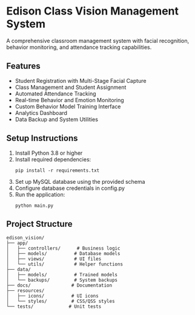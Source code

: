 # Edison Class Vision Management System

A comprehensive classroom management system with facial recognition, behavior monitoring, and attendance tracking capabilities.

## Features
- Student Registration with Multi-Stage Facial Capture
- Class Management and Student Assignment
- Automated Attendance Tracking
- Real-time Behavior and Emotion Monitoring
- Custom Behavior Model Training Interface
- Analytics Dashboard
- Data Backup and System Utilities

## Setup Instructions
1. Install Python 3.8 or higher
2. Install required dependencies:
   ```
   pip install -r requirements.txt
   ```
3. Set up MySQL database using the provided schema
4. Configure database credentials in config.py
5. Run the application:
   ```
   python main.py
   ```

## Project Structure
```
edison_vision/
├── app/
│   ├── controllers/      # Business logic
│   ├── models/          # Database models
│   ├── views/           # UI files
│   └── utils/           # Helper functions
├── data/
│   ├── models/          # Trained models
│   └── backups/         # System backups
├── docs/               # Documentation
├── resources/
│   ├── icons/          # UI icons
│   └── styles/         # CSS/QSS styles
└── tests/             # Unit tests
```
